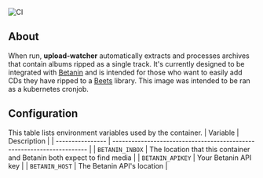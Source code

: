 ![CI](https://github.com/j-lgs/upload-watcher/workflows/CI/badge.svg)

## About
When run, **upload-watcher** automatically extracts and processes archives that contain albums ripped as a single track.
It's currently designed to be integrated with [Betanin](https://github.com/sentriz/betanin) and is intended for those who want to easily add CDs they have ripped to a [Beets](https://github.com/beetbox/beets) library. This image was intended to be ran as a kubernetes cronjob.

## Configuration
This table lists environment variables used by the container.
| Variable         | Description                                                            |
| ---------------- | ---------------------------------------------------------------------- |
| `BETANIN_INBOX`  | The location that this container and Betanin both expect to find media |
| `BETANIN_APIKEY` | Your Betanin API key                                                   |
| `BETANIN_HOST`   | The Betanin API's location                                             |

